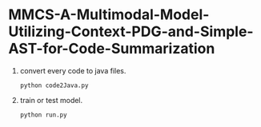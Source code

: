 # MMCS-A-Multimodal-Model-Utilizing-Context-PDG-and-Simple-AST-for-Code-Summarization
1. convert every code to java files.

   `python code2Java.py`



 6. train or test model.

    `python run.py`
